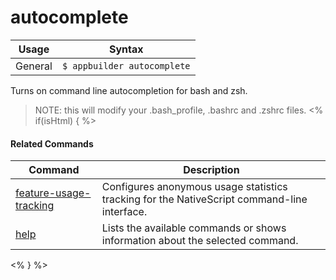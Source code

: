 autocomplete
==========

Usage | Syntax
------|-------
General | `$ appbuilder autocomplete`


Turns on command line autocompletion for bash and zsh.

> NOTE: this will modify your .bash_profile, .bashrc and .zshrc files.
<% if(isHtml) { %> 

#### Related Commands

Command | Description
----------|----------
[feature-usage-tracking](feature-usage-tracking.html) | Configures anonymous usage statistics tracking for the NativeScript command-line interface.
[help](help.html) | Lists the available commands or shows information about the selected command.
<% } %>